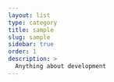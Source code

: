 ```yaml
---
layout: list
type: category
title: sample
slug: sample
sidebar: true
order: 1
description: >
  Anything about development
---
```

